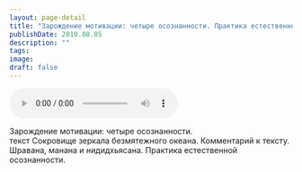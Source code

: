 ```yaml
---
layout: page-detail
title: "Зарождение мотивации: четыре осознанности. Практика естественной осознанности."
publishDate: 2010.08.05
description: ""
tags:
image:
draft: false
---
```


<audio title="2010.08.05 - Зарождение мотивации: четыре осознанности. Практика естественной осознанности..mp3" src="/upload/iblock/8ad/8ade14ac71dca915d0fb4b164787c385.mp3" controls=""></audio>

 Зарождение мотивации: четыре осознанности.<br> текст Сокровище зеркала безмятежного океана. Комментарий к тексту.<br> Шравана, манана и нидидхьясана. Практика естественной осознанности.<br> 

  
